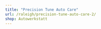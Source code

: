 ```yaml
---
title: "Precision Tune Auto Care"
url: /raleigh/precision-tune-auto-care-2/
shop: Autowerkstatt
---
```

